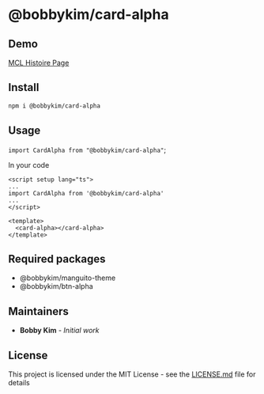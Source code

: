 # @bobbykim/card-alpha

## Demo

[MCL Histoire Page](https://manguito-component-library.vercel.app/story/src-stories-components-card-card-story-vue?variantId=src-stories-components-card-card-story-vue-0)

## Install

```sh
npm i @bobbykim/card-alpha
```

## Usage

`import CardAlpha from "@bobbykim/card-alpha"`;

In your code

```vue
<script setup lang="ts">
...
import CardAlpha from '@bobbykim/card-alpha'
...
</script>

<template>
  <card-alpha></card-alpha>
</template>
```

## Required packages

- @bobbykim/manguito-theme
- @bobbykim/btn-alpha

## Maintainers

- **Bobby Kim** - _Initial work_

## License

This project is licensed under the MIT License - see the [LICENSE.md](./LICENSE.md) file for details
